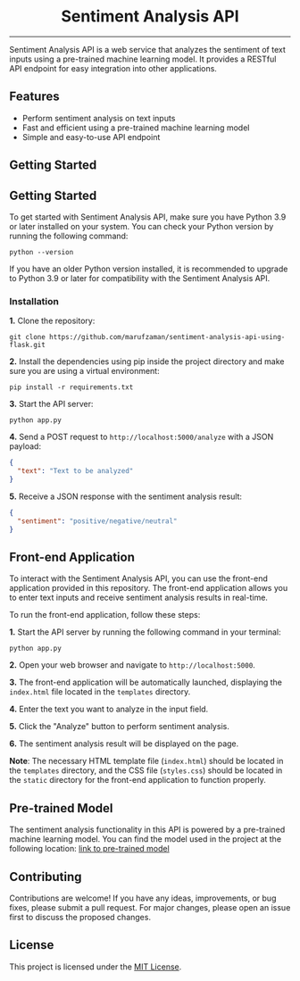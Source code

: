 # <center>Sentiment Analysis API</center>

<hr>

Sentiment Analysis API is a web service that analyzes the sentiment of text inputs using a pre-trained machine learning model. It provides a RESTful API endpoint for easy integration into other applications.

## Features

- Perform sentiment analysis on text inputs
- Fast and efficient using a pre-trained machine learning model
- Simple and easy-to-use API endpoint

## Getting Started

## Getting Started

To get started with Sentiment Analysis API, make sure you have Python 3.9 or later installed on your system. You can check your Python version by running the following command:

```shell
python --version
```
If you have an older Python version installed, it is recommended to upgrade to Python 3.9 or later for compatibility with the Sentiment Analysis API.

### Installation
**1.** Clone the repository:

   ```shell
   git clone https://github.com/marufzaman/sentiment-analysis-api-using-flask.git
   ```

**2.** Install the dependencies using pip inside the project directory and make sure you are using a virtual environment:

   ```shell
   pip install -r requirements.txt
   ```

**3.** Start the API server:

   ```shell
   python app.py
   ```

**4.** Send a POST request to `http://localhost:5000/analyze` with a JSON payload:

   ```json
   {
     "text": "Text to be analyzed"
   }
   ```

**5.** Receive a JSON response with the sentiment analysis result:
   ```json
   {
     "sentiment": "positive/negative/neutral"
   }
   ```

## Front-end Application

To interact with the Sentiment Analysis API, you can use the front-end application provided in this repository. The front-end application allows you to enter text inputs and receive sentiment analysis results in real-time.

To run the front-end application, follow these steps:

**1.** Start the API server by running the following command in your terminal:

   ```shell
   python app.py
   ```

**2.** Open your web browser and navigate to `http://localhost:5000`.

**3.** The front-end application will be automatically launched, displaying the `index.html` file located in the `templates` directory.

**4.** Enter the text you want to analyze in the input field.

**5.** Click the "Analyze" button to perform sentiment analysis.

**6.** The sentiment analysis result will be displayed on the page.

**Note**: The necessary HTML template file (`index.html`) should be located in the `templates` directory, and the CSS file (`styles.css`) should be located in the `static` directory for the front-end application to function properly.


## Pre-trained Model

The sentiment analysis functionality in this API is powered by a pre-trained machine learning model. You can find the model used in the project at the following location: [link to pre-trained model](https://huggingface.co/StatsGary/setfit-ft-sentinent-eval)

## Contributing

Contributions are welcome! If you have any ideas, improvements, or bug fixes, please submit a pull request. For major changes, please open an issue first to discuss the proposed changes.

## License

This project is licensed under the [MIT License](LICENSE).

```
